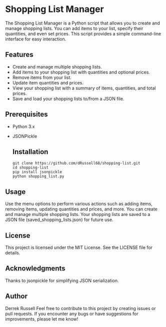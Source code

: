 # Shopping List Manager

The Shopping List Manager is a Python script that allows you to create and manage shopping lists. You can add items to your list, specify their quantities, and even set prices. This script provides a simple command-line interface for easy interaction.

## Features

- Create and manage multiple shopping lists.
- Add items to your shopping list with quantities and optional prices.
- Remove items from your list.
- Update item quantities and prices.
- View your shopping list with a summary of items, quantities, and total prices.
- Save and load your shopping lists to/from a JSON file.

## Prerequisites
- Python 3.x
- JSONPickle

  ## Installation
   ```shell
   git clone https://github.com/dRussell68/shopping-list.git
   cd shopping-list
   pip install jsonpickle
   python shopping_list.py

## Usage
Use the menu options to perform various actions such as adding items, removing items, updating quantities and prices, and more.
You can create and manage multiple shopping lists.
Your shopping lists are saved to a JSON file (saved_shopping_lists.json) for future use.

## License
This project is licensed under the MIT License. See the LICENSE file for details.

## Acknowledgments
Thanks to jsonpickle for simplifying JSON serialization.

## Author
Derrek Russell
Feel free to contribute to this project by creating issues or pull requests. If you encounter any bugs or have suggestions for improvements, please let me know!
